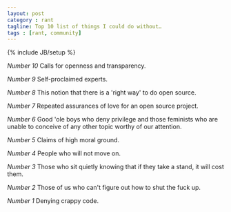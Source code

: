 ```yaml
---
layout: post
category : rant
tagline: Top 10 list of things I could do without…
tags : [rant, community]
---
```

{% include JB/setup %}

*Number 10* Calls for openness and transparency.

*Number 9* Self-proclaimed experts.

*Number 8* This notion that there is a 'right way' to do open source.

*Number 7* Repeated assurances of love for an open source project.

*Number 6* Good 'ole boys who deny privilege and those feminists who are unable to conceive of any other topic worthy of our attention.

*Number 5* Claims of high moral ground.

*Number 4* People who will not move on.

*Number 3* Those who sit quietly knowing that if they take a stand, it will cost them.

*Number 2* Those of us who can't figure out how to shut the fuck up.

*Number 1*  Denying crappy code.

